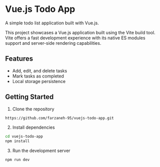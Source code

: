 # Vue.js Todo App

A simple todo list application built with Vue.js.

This project showcases a Vue.js application built using the Vite build tool. Vite offers a fast development experience with its native ES modules support and server-side rendering capabilities.

## Features

- Add, edit, and delete tasks
- Mark tasks as completed
- Local storage persistence

## Getting Started

1. Clone the repository

```sh
https://github.com/farzaneh-95/vuejs-todo-app.git
```

2. Install dependencies

```sh
cd vuejs-todo-app
npm install
```

3. Run the development server

```sh
npm run dev
```
